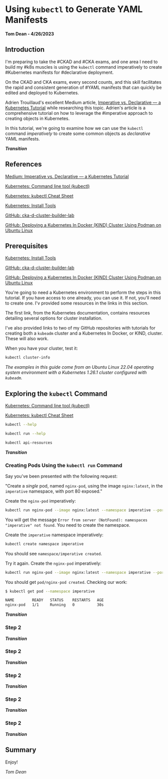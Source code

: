 # Using `kubectl` to Generate YAML Manifests
**Tom Dean - 4/26/2023**

## Introduction

I'm preparing to take the #CKAD and #CKA exams, and one area I need to build my #k8s muscles is using the `kubectl` command imperatively to create #Kubernetes manifests for #declarative deployment.

On the CKAD and CKA exams, every second counts, and this skill facilitates the rapid and consistent generation of #YAML manifests that can quickly be edited and deployed to Kubernetes.

Adrien Trouillaud's excellent Medium article, [Imperative vs. Declarative — a Kubernetes Tutorial](https://medium.com/payscale-tech/imperative-vs-declarative-a-kubernetes-tutorial-4be66c5d8914) while researching this topic. Adrien's article is a comprehensive tutorial on how to leverage the #imperative approach to creating objects in Kubernetes.

In this tutorial, we're going to examine how we can use the `kubectl` command *imperatively* to create some common objects as *declarative* YAML manifests.

***Transition***

## References

[Medium: Imperative vs. Declarative — a Kubernetes Tutorial](https://medium.com/payscale-tech/imperative-vs-declarative-a-kubernetes-tutorial-4be66c5d8914)

[Kubernetes: Command line tool (kubectl)](https://kubernetes.io/docs/reference/kubectl/)

[Kubernetes: kubectl Cheat Sheet](https://kubernetes.io/docs/reference/kubectl/cheatsheet/)

[Kubernetes: Install Tools](https://kubernetes.io/docs/tasks/tools/)

[GitHub: cka-d-cluster-builder-lab](https://github.com/southsidedean/cka-d-cluster-builder-lab)

[GitHub: Deploying a Kubernetes In Docker (KIND) Cluster Using Podman on Ubuntu Linux](https://github.com/southsidedean/deploy-kind-using-podman-ubuntu)

[]()

[]()

[]()

[]()


## Prerequisites

[Kubernetes: Install Tools](https://kubernetes.io/docs/tasks/tools/)

[GitHub: cka-d-cluster-builder-lab](https://github.com/southsidedean/cka-d-cluster-builder-lab)

[GitHub: Deploying a Kubernetes In Docker (KIND) Cluster Using Podman on Ubuntu Linux](https://github.com/southsidedean/deploy-kind-using-podman-ubuntu)

You're going to need a Kubernetes environment to perform the steps in this tutorial.  If you have access to one already, you can use it.  If not, you'll need to create one.  I'v provided some resources in the links in this section.

The first link, from the Kubernetes documentation, contains resources detailing several options for cluster installation.

I've also provided links to two of my GitHub repositories with tutorials for creating both a `kubeadm` cluster and a Kubernetes In Docker, or KIND, cluster.  These will also work.

When you have your cluster, test it:
```bash
kubectl cluster-info
```

*The examples in this guide come from an Ubuntu Linux 22.04 operating system environment with a Kubernetes 1.26.1 cluster configured with `kubeadm`.*

## Exploring the `kubectl` Command

[Kubernetes: Command line tool (kubectl)](https://kubernetes.io/docs/reference/kubectl/)

[Kubernetes: kubectl Cheat Sheet](https://kubernetes.io/docs/reference/kubectl/cheatsheet/)



```bash
kubectl --help
```


```bash
kubectl run --help
```

```bash
kubectl api-resources
```


***Transition***

### Creating Pods Using the `kubectl run` Command



Say you've been presented with the following request:

"Create a *single* pod, named `nginx-pod`, using the image `nginx:latest`, in the `imperative` namespace, with port 80 exposed."

Create the `nginx-pod` imperatively:
```bash
kubectl run nginx-pod --image nginx:latest --namespace imperative --port=80
```

You will get the message `Error from server (NotFound): namespaces "imperative" not found`.  You need to create the namespace.

Create the `imperative` namespace imperatively:
```bash
kubectl create namespace imperative
```

You should see `namespace/imperative created`.

Try it again.  Create the `nginx-pod` imperatively:
```bash
kubectl run nginx-pod --image nginx:latest --namespace imperative --port=80
```

You should get `pod/nginx-pod created`.  Checking our work:

```bash
$ kubectl get pod --namespace imperative

NAME        READY   STATUS    RESTARTS   AGE
nginx-pod   1/1     Running   0          30s
```

***Transition***

### Step 2



***Transition***

### Step 2



***Transition***

### Step 2



***Transition***

### Step 2



***Transition***

### Step 2



***Transition***

## Summary



Enjoy!

*Tom Dean*
